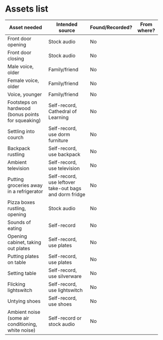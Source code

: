 # Assets list

| Asset needed | Intended source | Found/Recorded? | From where?
| ------------ | --------------- | --------------- | ----------- |
| Front door opening | Stock audio | No | |
| Front door closing | Stock audio | No | |
| Male voice, older | Family/friend | No | |
| Female voice, older | Family/friend | No | |
| Voice, younger | Family/friend | No | |
| Footsteps on hardwood (bonus points for squeaking) | Self-record, Cathedral of Learning | No | |
| Settling into courch | Self-record, use dorm furniture | No | |
| Backpack rustling | Self-record, use backpack | No | |
| Ambient television | Self-record, use television | No | |
| Putting groceries away in a refrigerator | Self-record, use leftover take-out bags and dorm fridge | No | |
| Pizza boxes rustling, opening | Stock audio | No | |
| Sounds of eating | Self-record | No | |
| Opening cabinet, taking out plates | Self-record, use plates | No | |
| Putting plates on table | Self-record, use plates | No | |
| Setting table | Self-record, use silverware | No | |
| Flicking lightswitch | Self-record, use lightswitch | No | |
| Untying shoes | Self-record, use shoes | No | |
| Ambient noise (some air conditioning, white noise) | Self-record or stock audio | No | |